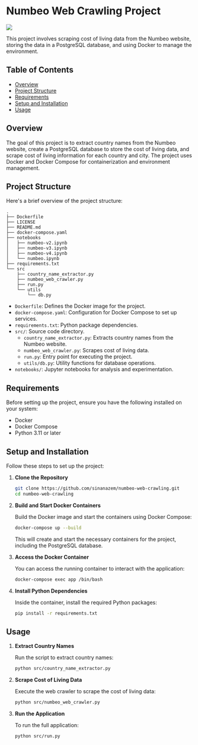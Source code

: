 # Numbeo Web Crawling Project
<img src="https://encrypted-tbn0.gstatic.com/images?q=tbn:ANd9GcSGA3vw_wtFHa10puzcFSaAbUJJovZMFCzDQA&s">

This project involves scraping cost of living data from the Numbeo website, storing the data in a PostgreSQL database, and using Docker to manage the environment.

## Table of Contents

- [Overview](#overview)
- [Project Structure](#project-structure)
- [Requirements](#requirements)
- [Setup and Installation](#setup-and-installation)
- [Usage](#usage)

## Overview

The goal of this project is to extract country names from the Numbeo website, create a PostgreSQL database to store the cost of living data, and scrape cost of living information for each country and city. The project uses Docker and Docker Compose for containerization and environment management.

## Project Structure

Here's a brief overview of the project structure:

```
.
├── Dockerfile
├── LICENSE
├── README.md
├── docker-compose.yaml
├── notebooks
│   ├── numbeo-v2.ipynb
│   ├── numbeo-v3.ipynb
│   ├── numbeo-v4.ipynb
│   └── numbeo.ipynb
├── requirements.txt
└── src
    ├── country_name_extractor.py
    ├── numbeo_web_crawler.py
    ├── run.py
    └── utils
        └── db.py
```

- `Dockerfile`: Defines the Docker image for the project.
- `docker-compose.yaml`: Configuration for Docker Compose to set up services.
- `requirements.txt`: Python package dependencies.
- `src/`: Source code directory.
  - `country_name_extractor.py`: Extracts country names from the Numbeo website.
  - `numbeo_web_crawler.py`: Scrapes cost of living data.
  - `run.py`: Entry point for executing the project.
  - `utils/db.py`: Utility functions for database operations.
- `notebooks/`: Jupyter notebooks for analysis and experimentation.

## Requirements

Before setting up the project, ensure you have the following installed on your system:

- Docker
- Docker Compose
- Python 3.11 or later

## Setup and Installation

Follow these steps to set up the project:

1. **Clone the Repository**

   ```bash
   git clone https://github.com/sinanazem/numbeo-web-crawling.git
   cd numbeo-web-crawling
   ```

2. **Build and Start Docker Containers**

   Build the Docker image and start the containers using Docker Compose:

   ```bash
   docker-compose up --build
   ```

   This will create and start the necessary containers for the project, including the PostgreSQL database.

3. **Access the Docker Container**

   You can access the running container to interact with the application:

   ```bash
   docker-compose exec app /bin/bash
   ```

4. **Install Python Dependencies**

   Inside the container, install the required Python packages:

   ```bash
   pip install -r requirements.txt
   ```

## Usage

1. **Extract Country Names**

   Run the script to extract country names:

   ```bash
   python src/country_name_extractor.py
   ```

2. **Scrape Cost of Living Data**

   Execute the web crawler to scrape the cost of living data:

   ```bash
   python src/numbeo_web_crawler.py
   ```

3. **Run the Application**

   To run the full application:

   ```bash
   python src/run.py
   ```


